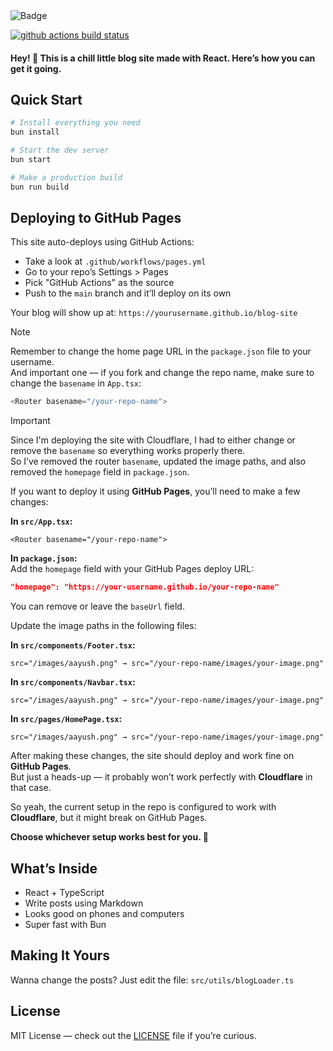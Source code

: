 <img src="https://img.shields.io/badge/Made%20with%20❤️-React%20&%20TypeScript-ffd5ff?style=for-the-badge&color=ffd5ff&logoColor=61DAFB&labelColor=1c1c29&logo=react" alt="Badge" />

[![github actions build status][check]][link]

#### Hey! 👋 This is a chill little blog site made with React. Here’s how you can get it going.

## Quick Start

```bash
# Install everything you need
bun install

# Start the dev server
bun start

# Make a production build
bun run build
```

## Deploying to GitHub Pages

This site auto-deploys using GitHub Actions:

- Take a look at `.github/workflows/pages.yml`
- Go to your repo’s Settings > Pages
- Pick "GitHub Actions" as the source
- Push to the `main` branch and it’ll deploy on its own

Your blog will show up at: `https://yourusername.github.io/blog-site`

> [!NOTE]  
> Remember to change the home page URL in the `package.json` file to your username.  
> And important one — if you fork and change the repo name, make sure to change the `basename` in `App.tsx`:  
> ```typescript
> <Router basename="/your-repo-name">
> ```

> [!IMPORTANT]  
> Since I'm deploying the site with Cloudflare, I had to either change or remove the `basename` so everything works properly there.  
> So I’ve removed the router `basename`, updated the image paths, and also removed the `homepage` field in `package.json`.  
>  
> If you want to deploy it using **GitHub Pages**, you’ll need to make a few changes:  
>  
> **In `src/App.tsx`:**
> ```tsx
> <Router basename="/your-repo-name">
> ```
>  
> **In `package.json`:**  
> Add the `homepage` field with your GitHub Pages deploy URL:
> ```json
> "homepage": "https://your-username.github.io/your-repo-name"
> ```
> You can remove or leave the `baseUrl` field.
>  
> Update the image paths in the following files:
>  
> **In `src/components/Footer.tsx`:**
> ```tsx
> src="/images/aayush.png" → src="/your-repo-name/images/your-image.png"
> ```
>  
> **In `src/components/Navbar.tsx`:**
> ```tsx
> src="/images/aayush.png" → src="/your-repo-name/images/your-image.png"
> ```
>  
> **In `src/pages/HomePage.tsx`:**
> ```tsx
> src="/images/aayush.png" → src="/your-repo-name/images/your-image.png"
> ```
>  
> After making these changes, the site should deploy and work fine on **GitHub Pages**.  
> But just a heads-up — it probably won’t work perfectly with **Cloudflare** in that case.  
>  
> So yeah, the current setup in the repo is configured to work with **Cloudflare**, but it might break on GitHub Pages.  
>  
> **Choose whichever setup works best for you. 🙌**


## What’s Inside

- React + TypeScript
- Write posts using Markdown
- Looks good on phones and computers
- Super fast with Bun

## Making It Yours

Wanna change the posts?
Just edit the file: `src/utils/blogLoader.ts`

## License

MIT License — check out the [LICENSE](https://github.com/harilvfs/blog-site/blob/main/LICENSE) file if you’re curious.

[check]: https://github.com/harilvfs/blog-site/actions/workflows/pages.yml/badge.svg
[link]: https://github.com/harilvfs/blog-site/actions/workflows/pages.yml
